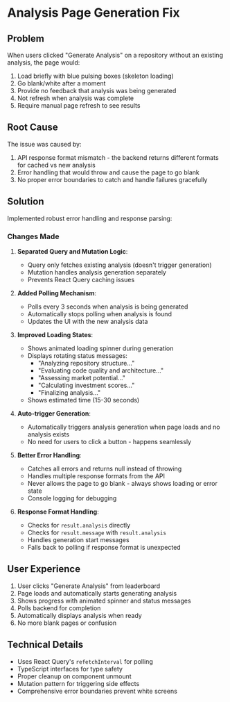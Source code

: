 # Analysis Page Generation Fix

## Problem
When users clicked "Generate Analysis" on a repository without an existing analysis, the page would:
1. Load briefly with blue pulsing boxes (skeleton loading)
2. Go blank/white after a moment
3. Provide no feedback that analysis was being generated
4. Not refresh when analysis was complete
5. Require manual page refresh to see results

## Root Cause
The issue was caused by:
1. API response format mismatch - the backend returns different formats for cached vs new analysis
2. Error handling that would throw and cause the page to go blank
3. No proper error boundaries to catch and handle failures gracefully

## Solution
Implemented robust error handling and response parsing:

### Changes Made

1. **Separated Query and Mutation Logic**:
   - Query only fetches existing analysis (doesn't trigger generation)
   - Mutation handles analysis generation separately
   - Prevents React Query caching issues

2. **Added Polling Mechanism**:
   - Polls every 3 seconds when analysis is being generated
   - Automatically stops polling when analysis is found
   - Updates the UI with the new analysis data

3. **Improved Loading States**:
   - Shows animated loading spinner during generation
   - Displays rotating status messages:
     - "Analyzing repository structure..."
     - "Evaluating code quality and architecture..."
     - "Assessing market potential..."
     - "Calculating investment scores..."
     - "Finalizing analysis..."
   - Shows estimated time (15-30 seconds)

4. **Auto-trigger Generation**:
   - Automatically triggers analysis generation when page loads and no analysis exists
   - No need for users to click a button - happens seamlessly

5. **Better Error Handling**:
   - Catches all errors and returns null instead of throwing
   - Handles multiple response formats from the API
   - Never allows the page to go blank - always shows loading or error state
   - Console logging for debugging

6. **Response Format Handling**:
   - Checks for `result.analysis` directly
   - Checks for `result.message` with `result.analysis`
   - Handles generation start messages
   - Falls back to polling if response format is unexpected

## User Experience
1. User clicks "Generate Analysis" from leaderboard
2. Page loads and automatically starts generating analysis
3. Shows progress with animated spinner and status messages
4. Polls backend for completion
5. Automatically displays analysis when ready
6. No more blank pages or confusion

## Technical Details
- Uses React Query's `refetchInterval` for polling
- TypeScript interfaces for type safety
- Proper cleanup on component unmount
- Mutation pattern for triggering side effects
- Comprehensive error boundaries prevent white screens
